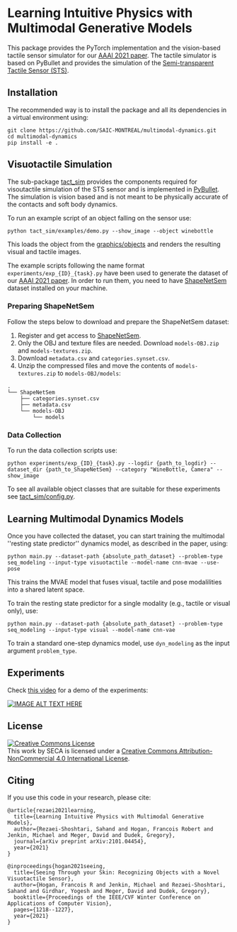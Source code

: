 # Learning Intuitive Physics with Multimodal Generative Models
This package provides the PyTorch implementation and the vision-based tactile sensor 
simulator for our [AAAI 2021 paper](https://arxiv.org/abs/2101.04454).
The tactile simulator is based on PyBullet and provides the simulation of the
[Semi-transparent Tactile Sensor (STS)](https://openaccess.thecvf.com/content/WACV2021/papers/Hogan_Seeing_Through_Your_Skin_Recognizing_Objects_With_a_Novel_Visuotactile_WACV_2021_paper.pdf). 

## Installation
The recommended way is to install the package and all its dependencies in a
virtual environment using:
```
git clone https://github.com/SAIC-MONTREAL/multimodal-dynamics.git
cd multimodal-dynamics
pip install -e .
```

## Visuotactile Simulation
The sub-package [tact_sim](https://github.com/SAIC-MONTREAL/multimodal-dynamics/tree/master/mmdyn/tact_sim)
provides the components required for visoutactile simulation
of the STS sensor and is implemented in [PyBullet](https://github.com/bulletphysics/bullet3). 
The simulation is vision based and is not meant to be physically
accurate of the contacts and soft body dynamics. 

To run an example script of an object falling on the sensor use:
```
python tact_sim/examples/demo.py --show_image --object winebottle
```
This loads the object from the [graphics/objects](https://github.com/SAIC-MONTREAL/multimodal-dynamics/tree/master/graphics/objects)
and renders the resulting visual and tactile images.

The example scripts following the name format `experiments/exp_{ID}_{task}.py` have been 
used to generate the dataset of our [AAAI 2021 paper](https://arxiv.org/pdf/2101.04454.pdf).
In order to run them, you need to have [ShapeNetSem](https://www.shapenet.org/download/shapenetsem)
dataset installed on your machine.

### Preparing ShapeNetSem 
Follow the steps below to download and prepare the ShapeNetSem dataset:
1. Register and get access to [ShapeNetSem](https://www.shapenet.org/download/shapenetsem).
1. Only the OBJ and texture files are needed. Download `models-OBJ.zip` and `models-textures.zip`.
1. Download `metadata.csv` and `categories.synset.csv`.
1. Unzip the compressed files and move the contents of `models-textures.zip` to `models-OBJ/models`:
```
.
└── ShapeNetSem
    ├── categories.synset.csv
    ├── metadata.csv
    └── models-OBJ
        └── models
```

### Data Collection
To run the data collection scripts use:
```
python experiments/exp_{ID}_{task}.py --logdir {path_to_logdir} --dataset_dir {path_to_ShapeNetSem} --category "WineBottle, Camera" --show_image
```
To see all available object classes that are suitable for these experiments see 
[tact_sim/config.py](https://github.com/SAIC-MONTREAL/multimodal-dynamics/blob/master/mmdyn/tact_sim/config.py).

## Learning Multimodal Dynamics Models
Once you have collected the dataset, you can start training the multimodal
''resting state predictor'' dynamics model, as described in the paper, using:
```
python main.py --dataset-path {absolute_path_dataset} --problem-type seq_modeling --input-type visuotactile --model-name cnn-mvae --use-pose
```
This trains the MVAE model that fuses visual, tactile and pose modalilities into a
shared latent space. 

To train the resting state predictor for a single modality (e.g., tactile or visual only), use:
```
python main.py --dataset-path {absolute_path_dataset} --problem-type seq_modeling --input-type visual --model-name cnn-vae
```
To train a standard one-step dynamics model, use `dyn_modeling` as the input argument `problem_type`.

## Experiments
Check [this video](https://www.youtube.com/watch?v=BWQ6n0mGRNc) for a demo of the experiments:

[![IMAGE ALT TEXT HERE](https://img.youtube.com/vi/BWQ6n0mGRNc/0.jpg)](https://www.youtube.com/watch?v=BWQ6n0mGRNc)

## License 
<a rel="license" href="http://creativecommons.org/licenses/by-nc/4.0/"><img alt="Creative Commons License" style="border-width:0" src="https://i.creativecommons.org/l/by-nc/4.0/88x31.png" /></a><br />This work by <span xmlns:cc="http://creativecommons.org/ns#" property="cc:attributionName">SECA</span> is licensed under a <a rel="license" href="http://creativecommons.org/licenses/by-nc/4.0/">Creative Commons Attribution-NonCommercial 4.0 International License</a>.

## Citing
If you use this code in your research, please cite:
```
@article{rezaei2021learning,
  title={Learning Intuitive Physics with Multimodal Generative Models},
  author={Rezaei-Shoshtari, Sahand and Hogan, Francois Robert and Jenkin, Michael and Meger, David and Dudek, Gregory},
  journal={arXiv preprint arXiv:2101.04454},
  year={2021}
}
```
```
@inproceedings{hogan2021seeing,
  title={Seeing Through your Skin: Recognizing Objects with a Novel Visuotactile Sensor},
  author={Hogan, Francois R and Jenkin, Michael and Rezaei-Shoshtari, Sahand and Girdhar, Yogesh and Meger, David and Dudek, Gregory},
  booktitle={Proceedings of the IEEE/CVF Winter Conference on Applications of Computer Vision},
  pages={1218--1227},
  year={2021}
}
```
